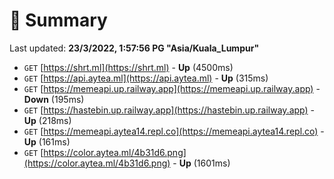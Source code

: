 # 📖 Summary
Last updated: **23/3/2022, 1:57:56 PG "Asia/Kuala_Lumpur"**

- `GET` [https://shrt.ml](https://shrt.ml) - **Up** (4500ms)
- `GET` [https://api.aytea.ml](https://api.aytea.ml) - **Up** (315ms)
- `GET` [https://memeapi.up.railway.app](https://memeapi.up.railway.app) - **Down** (195ms)
- `GET` [https://hastebin.up.railway.app](https://hastebin.up.railway.app) - **Up** (218ms)
- `GET` [https://memeapi.aytea14.repl.co](https://memeapi.aytea14.repl.co) - **Up** (161ms)
- `GET` [https://color.aytea.ml/4b31d6.png](https://color.aytea.ml/4b31d6.png) - **Up** (1601ms)
